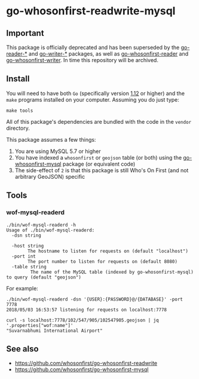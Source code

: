# go-whosonfirst-readwrite-mysql

## Important

This package is officially deprecated and has been superseded by the [go-reader-*](https://github.com/whosonfirst?utf8=%E2%9C%93&q=go-reader&type=&language=) and [go-writer-*](https://github.com/whosonfirst?utf8=%E2%9C%93&q=go-writer&type=&language=) packages, as well as [go-whosonfirst-reader](https://github.com/whosonfirst/go-whosonfirst-reader) and [go-whosonfirst-writer](https://github.com/whosonfirst/go-whosonfirst-writer). In time this repository will be archived.

## Install

You will need to have both `Go` (specifically version [1.12](https://golang.org/dl/) or higher) and the `make` programs installed on your computer. Assuming you do just type:

```
make tools
```

All of this package's dependencies are bundled with the code in the `vendor` directory.

This package assumes a few things:

1. You are using MySQL 5.7 or higher
2. You have indexed a `whosonfirst` or `geojson` table (or both) using the [go-whosonfirst-mysql](https://github.com/whosonfirst/go-whosonfirst-mysql) package (or equivalent code)
3. The side-effect of `2` is that this package is still Who's On First (and not arbitrary GeoJSON) specific

## Tools

### wof-mysql-readerd

```
./bin/wof-mysql-readerd -h
Usage of ./bin/wof-mysql-readerd:
  -dsn string
       
  -host string
    	The hostname to listen for requests on (default "localhost")
  -port int
    	The port number to listen for requests on (default 8080)
  -table string
    	 The name of the MySQL table (indexed by go-whosonfirst-mysql) to query (default "geojson")
```

For example:

```
./bin/wof-mysql-readerd -dsn '{USER}:{PASSWORD}@/{DATABASE}' -port 7778
2018/05/03 16:53:57 listening for requests on localhost:7778

curl -s localhost:7778/102/547/905/102547905.geojson | jq '.properties["wof:name"]'
"Suvarnabhumi International Airport"
```

## See also

* https://github.com/whosonfirst/go-whosonfirst-readwrite
* https://github.com/whosonfirst/go-whosonfirst-mysql
